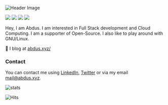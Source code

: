 ![Header Image](https://i.imgur.com/aTYe9Rc.png)

[![](https://img.shields.io/github/followers/abdus?color=%23181717&label=&logo=github&style=for-the-badge)](https://github.com/abdus)
[![](https://img.shields.io/badge/-Connect-%230077B5?style=for-the-badge&logo=linkedin)](https://linkedin.com/in/thisisabdus)
[![](https://img.shields.io/twitter/follow/unsigned_32?color=%231DA1F2&label=&logo=twitter&logoColor=%23ffffff&style=for-the-badge)](https://linkedin.com/in/thisisabdus)
[![](https://img.shields.io/badge/-WEBSITE-%2320252D?style=for-the-badge)](https://abdus.xyz)

Hey, I am Abdus. I am interested in Full Stack development and Cloud Computing.
I am a supporter of Open-Source. I also like to play around with GNU/Linux.

📝 I blog at [abdus.xyz/](https://abdus.xyz/blogs) <br/>

### Contact

You can contact me using [LinkedIn](https://linkedin.com/in/thisisabdus), [Twitter](https://twitter.com/unsigned_32) or via my email [mail@abdus.xyz](mailto:mail@abdus.xyz).

![stats](https://github-readme-stats.vercel.app/api?username=abdus)

![Hits](https://hits.seeyoufarm.com/api/count/incr/badge.svg?url=https%3A%2F%2Fgithub.com%2Fabdus&title=visitors)
